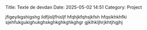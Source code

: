 Title: Texte de devdan
Date: 2025-05-02 14:51
Category: Project

jfigeyikgshigshg
ildfjisljfhisljf
hfqhjkfqhsjkfsh
hfqsikhkhfki
sjehfukgukighukghskghkghkghkghgr
gjklhkljhrjkhtjhgjhj